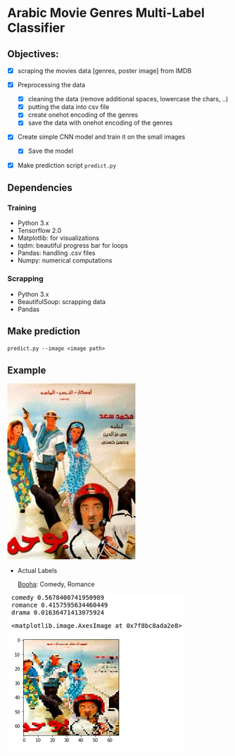 # Arabic Movie Genres Multi-Label Classifier

## Objectives:

- [x] scraping the movies data [genres, poster image] from IMDB
- [x] Preprocessing the data
  - [x] cleaning the data (remove additional spaces, lowercase the chars, ..)
  - [x] putting the data into csv file 
  - [x] create onehot encoding of the genres
  - [x] save the data with onehot encoding of the genres 
- [x] Create simple CNN model and train it on the small images
  - [x] Save the model 
- [x] Make prediction script `predict.py` 



## Dependencies 

### Training

- Python 3.x
- Tensorflow 2.0
- Matplotlib: for visualizations
- tqdm: beautiful progress bar for loops
- Pandas: handling .csv files
- Numpy: numerical computations

### Scrapping 

- Python 3.x
- BeautifulSoup: scrapping data
- Pandas



## Make prediction

`predict.py --image <image path>`

## Example 

![](BohaFull.jpg)

- Actual Labels

  [Booha](https://www.imdb.com/title/tt0478404/): Comedy, Romance

 

![](example.png)

